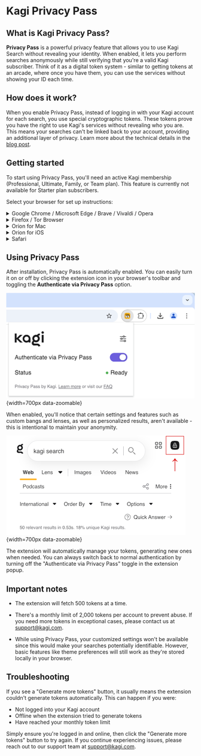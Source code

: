 # Kagi Privacy Pass

## What is Kagi Privacy Pass?

**Privacy Pass** is a powerful privacy feature that allows you to use Kagi Search without revealing your identity. When enabled, it lets you perform searches anonymously while still verifying that you're a valid Kagi subscriber. Think of it as a digital token system - similar to getting tokens at an arcade, where once you have them, you can use the services without showing your ID each time.

## How does it work?

When you enable Privacy Pass, instead of logging in with your Kagi account for each search, you use special cryptographic tokens. These tokens prove you have the right to use Kagi's services without revealing who you are. This means your searches can't be linked back to your account, providing an additional layer of privacy. Learn more about the technical details in the [blog post](https://blog.kagi.com/kagi-privacy-pass).

## Getting started

To start using Privacy Pass, you'll need an active Kagi membership (Professional, Ultimate, Family, or Team plan). This feature is currently not available for Starter plan subscribers.

Select your browser for set up instructions:

<details>
<summary>Google Chrome / Microsoft Edge / Brave / Vivaldi / Opera</summary>

1. First, make sure you're logged into your Kagi account, this is needed to generate Privacy Pass tokens.
2. Install the [Kagi Privacy Pass extension](https://chromewebstore.google.com/detail/kagi-privacy-pass/mendokngpagmkejfpmeellpppjgbpdaj?hl=en-US)
3. For easy access, pin the extension to your browser’s toolbar.

<video src="./media/kagi_privacy_pass_chrome.mp4" width="720" type="video/mp4" autoplay muted loop playsinline disablepictureinpicture />

</details>

<details>
<summary>Firefox / Tor Browser</summary>

1. First, make sure you're logged into your Kagi account, this is needed to generate Privacy Pass tokens.
2. Install the [Privacy Pass extension](https://addons.mozilla.org/en-US/firefox/addon/kagi-privacy-pass/)
3. For easy access, pin the extension to your browser’s toolbar.

<video src="./media/kagi_privacy_pass_firefox.mp4" width="720" type="video/mp4" autoplay muted loop playsinline disablepictureinpicture />

::: warning Note for Tor users
Currently Privacy Pass is only supported via the kagi.com domain name, support for our Onion address will be added in a future update.
:::
</details>

<details>
<summary>Orion for Mac</summary>

1. First, make sure you're logged into your Kagi account, this is needed to generate Privacy Pass tokens.
2. From your menu bar, go to **Orion** > **Settings** > **Search**.
3. Make sure Kagi is selected as your search engine.
4. Enable the **Show Kagi Privacy Pass on Toolbar** checkbox.
5. Click the Kagi Privacy Pass extension icon in the toolbar.
6. Make sure the **Authenticate via Privacy Pass** toggle is enabled.

<video src="./media/kagi_privacy_pass_orion_mac.mp4" width="720" type="video/mp4" autoplay muted loop playsinline disablepictureinpicture />

</details>

<details>
<summary>Orion for iOS</summary>

1. First, make sure you're logged into your Kagi account, this is needed to generate Privacy Pass tokens.
2. Tap the three dots at the bottom right corner and select **Settings**.
3. Tap on **Search**.
4. Enable the **Show Kagi Privacy Pass in Main Menu** toggle.
5. Tap **Done**.
2. Tap the three dots at the bottom right corner and select **Kagi Privacy Pass**.
3. Make sure **Authenticate via Privacy Pass** is enabled.

![Kagi Privacy Pass - Orion for iPhone](./media/kagi_privacy_pass_orion_ios.png){width=700px data-zoomable}

</details>

<details>
<summary>Safari</summary>

Due to restrictions imposed by Apple, Privacy Pass is not supported in Safari at this time.

If you're looking for a native WebKit-based browsing experience with Privacy Pass support, try [Orion](https://kagi.com/orion/) - it includes Privacy Pass integration out of the box along with zero telemetry, ad-blocking, and many other privacy-focused features.
</details>

## Using Privacy Pass

After installation, Privacy Pass is automatically enabled. You can easily turn it on or off by clicking the extension icon in your browser's toolbar and toggling the **Authenticate via Privacy Pass** option.

![Kagi Privacy Pass - Extension Pop Up](./media/kagi_privacy_pass_extension.png){width=700px data-zoomable}

When enabled, you'll notice that certain settings and features such as custom bangs and lenses, as well as personalized results, aren't available - this is intentional to maintain your anonymity.
                
![Kagi Privacy Pass - Indicator Lock](./media/kagi_privacy_pass_lock.png){width=700px data-zoomable}

The extension will automatically manage your tokens, generating new ones when needed. You can always switch back to normal authentication by turning off the "Authenticate via Privacy Pass" toggle in the extension popup.

## Important notes

- The extension will fetch 500 tokens at a time.

- There's a monthly limit of 2,000 tokens per account to prevent abuse. If you need more tokens in exceptional cases, please contact us at support@kagi.com.

- While using Privacy Pass, your customized settings won't be available since this would make your searches potentially identifiable. However, basic features like theme preferences will still work as they're stored locally in your browser.

## Troubleshooting

If you see a "Generate more tokens" button, it usually means the extension couldn't generate tokens automatically. This can happen if you were:
- Not logged into your Kagi account
- Offline when the extension tried to generate tokens
- Have reached your monthly token limit

Simply ensure you're logged in and online, then click the "Generate more tokens" button to try again. If you continue experiencing issues, please reach out to our support team at support@kagi.com.
